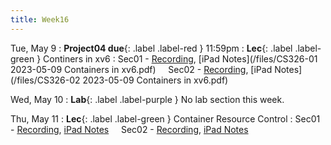 ```yaml
---
title: Week16
---
```


Tue, May 9
: **Project04 due**{: .label .label-red } 11:59pm
: **Lec**{: .label .label-green } Continers in xv6
: Sec01 - [Recording](https://usfca.zoom.us/rec/share/jIKarTn7-QjVSGIo-NhiUr_gHHOjqfOdSiVe1ltyA725WXtAlKWdQNqTzCaPQVuX.JNT2cJ8ZOAu0ZWXk?startTime=1683644887000),
          [iPad Notes](/files/CS326-01 2023-05-09 Containers in xv6.pdf)
&nbsp; &nbsp;
Sec02 - [Recording](https://usfca.zoom.us/rec/share/qxyQEFL49RDTf8ZYGKEmHN4CZOvmAUp6ivufdHtN_ANINge_4euZRj81rzEYerlw.Hp_M8cCXmDJEsUxn?startTime=1683668842000),
        [iPad Notes](/files/CS326-02 2023-05-09 Containers in xv6.pdf)

Wed, May 10
: **Lab**{: .label .label-purple } No lab section this week.

Thu, May 11
: **Lec**{: .label .label-green } Container Resource Control
: Sec01 - [Recording](#),
          [iPad Notes](#)
&nbsp; &nbsp;
Sec02 - [Recording](#),
        [iPad Notes](#)
